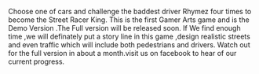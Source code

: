 Choose one of cars and challenge the baddest driver Rhymez four times to become the Street Racer King. This is the first Gamer Arts game and is the Demo Version .The Full version will be released soon. If We find enough time ,we will definately put a story line in this game ,design realistic streets and even traffic which will include both pedestrians and drivers. Watch out for the full version in about a month.visit us on facebook to hear of our current progress.